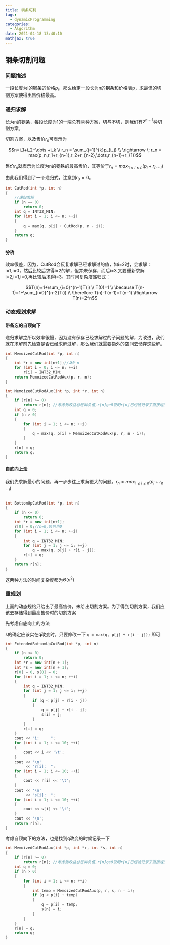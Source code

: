 ```yaml
---
title: 钢条切割
tags:
  - dynamicProgramming
categories:
  - Algorithm
date: 2021-04-18 13:40:10
mathjax: true
---
```



## 钢条切割问题

### 问题描述

一段长度为i的钢条的价格$p_i$，那么给定一段长为n的钢条和价格表p，求最佳的切割方案使得出售价格最高。

### 递归求解

长为n的钢条，每段长度为1的一端总有两种方案，切与不切，则我们有$2^{n-1}$种切割方案。

切割方案，以及售价$r_n$可表示为

$$n=i_1+i_2+\dots +i_k \\ r_n = \sum_{j=1}^{k}p_{i_j} \\ \rightarrow \; r_n = max(p_n,r_1+r_{n-1},r_2+r_{n-2},\dots,r_{n-1}+r_{1})$$

售价$r_n$就表示为长度为n的钢铁的最高售价，其等价于$r_n = max_{1\le i \le n}(p_i+r_{n-i})$

由此我们得到了一个递归式，注意到$r_0 = 0$。

```cpp
int CutRod(int *p, int n)
{
    //递归求解
    if (n == 0)
        return 0;
    int q = INT32_MIN;
    for (int i = 1; i <= n; ++i)
    {
        q = max(q, p[i] + CutRod(p, n - i));
    }
    return q;
}
```

#### 分析

效率很差，因为，CutRod会反复求解已经求解过的值，如i=2时，会求解：i=1,i=0，然后比较后求得i=2的解，但并未保存，而后i=3,又要重新求解i=2,i=1,i=0,再比较后求得i=3。其时间复杂度递归式：

$$T(n)=1+\sum_{i=0}^{n-1}T(i) \\ T(0)=1 \\ \because T(n-1)=1+\sum_{i=0}^{n-2}T(i) \\ \therefore T(n)-T(n-1)=T(n-1) \Rightarrow T(n)=2^n$$

### 动态规划求解

#### 带备忘的自顶向下

递归求解之所以效率很慢，因为没有保存已经求解过的子问题的解，为改进，我们就在求解前先检查是否已经求解过解，那么我们就需要额外的空间去储存这些解。

```cpp
int MemoizedCutRod(int *p, int n)
{
    int *r = new int[n+1];//从0-n
    for (int i = 0; i <= n; ++i)
        r[i] = INT32_MIN;
    return MemoizedCutRodAux(p, r, n);
}

int MemoizedCutRodAux(int *p, int *r, int n)
{
    if (r[n] >= 0)
        return r[n]; //考虑到收益总是非负值,r[n]ge0说明r[n]已经被记录了直接返回
    int q = 0;
    if (n > 0)
    {
        for (int i = 1; i <= n; ++i)
        {
            q = max(q, p[i] + MemoizedCutRodAux(p, r, n - i));
        }
    }
    r[n] = q;
    return q;
}
```

#### 自底向上法

我们先求解最小的问题，再一步步往上求解更大的问题。$r_n = max_{1\le i \le n}(p_i+r_{n-i})$

```cpp

int BottomUpCutRod(int *p, int n)
{
    if (n <= 0)
        return 0;
    int *r = new int[n+1];
    r[0] = 0;//n=0,售价为0
    for (int i = 1; i <= n; ++i)
    {
        int q = INT32_MIN;
        for (int j = 1; j <= i; ++j)
            q = max(q, p[j] + r[i - j]);
        r[i] = q;
    }
    return r[n];
} 
```

这两种方法的时间复杂度都为$\Theta (n^2)$

### 重规划

上面的动态规格只给出了最高售价，未给出切割方案。为了得到切割方案，我们应该去存储得到最高售价时的切割方案

先考虑自底向上的方法

s的确定应该实在q改变时，只要修改一下 `q = max(q, p[j] + r[i - j]);` 即可

```cpp
int ExtendedBottomUpCutRod(int *p, int n)
{
    if (n <= 0)
        return 0;
    int *r = new int[n + 1];
    int *s = new int[n + 1];
    r[0] = 0, s[0] = 0;
    for (int i = 1; i <= n; ++i)
    {
        int q = INT32_MIN;
        for (int j = 1; j <= i; ++j)
        {
            if (q < p[j] + r[i - j])
            {
                q = p[j] + r[i - j];
                s[i] = j;
            }
        }
        r[i] = q;
    }
    cout << "i:     ";
    for (int i = 1; i <= 10; ++i)
    {
        cout << i << '\t';
    }
    cout << '\n'
         << "r[i]:  ";
    for (int i = 1; i <= 10; ++i)
    {
        cout << r[i] << '\t';
    }
    cout << '\n'
         << "s[i]:  ";
    for (int i = 1; i <= 10; ++i)
    {
        cout << s[i] << '\t';
    }
    cout << '\n';
    return r[n];
}
```

考虑自顶向下的方法，也是找到q改变的时候记录一下

```cpp
int MemoizedCutRodAux(int *p, int *r, int *s, int n)
{
    if (r[n] >= 0)
        return r[n]; //考虑到收益总是非负值,r[n]ge0说明r[n]已经被记录了直接返回
    int q = 0;
    if (n > 0)
    {
        for (int i = 1; i <= n; ++i)
        {
            int temp = MemoizedCutRodAux(p, r, s, n - i);
            if (q < p[i] + temp)
            {
                q = p[i] + temp;
                s[n] = i;
            }
        }
    }
    r[n] = q;
    return q;
}
```
